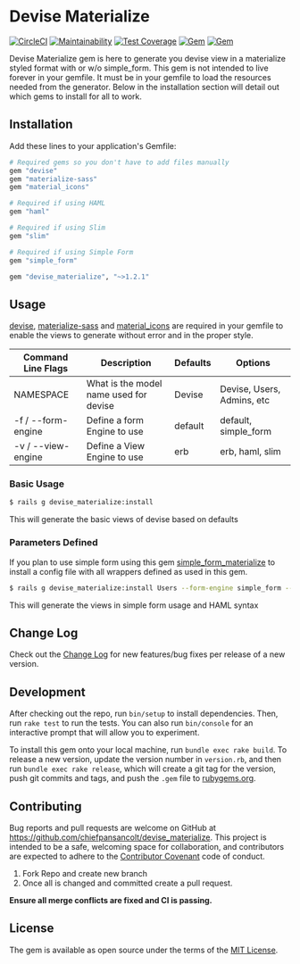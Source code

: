 # Devise Materialize

[![CircleCI](https://circleci.com/gh/chiefpansancolt/devise_materialize.svg?style=svg)](https://circleci.com/gh/chiefpansancolt/devise_materialize)
[![Maintainability](https://api.codeclimate.com/v1/badges/f1974d8e4f575d82d523/maintainability)](https://codeclimate.com/github/chiefpansancolt/devise_materialize/maintainability)
[![Test Coverage](https://api.codeclimate.com/v1/badges/f1974d8e4f575d82d523/test_coverage)](https://codeclimate.com/github/chiefpansancolt/devise_materialize/test_coverage)
[![Gem](https://img.shields.io/gem/dt/devise_materialize.svg?style=flat-square)](https://rubygems.org/gems/devise_materialize)
[![Gem](https://img.shields.io/gem/v/devise_materialize.svg?style=flat-square)](https://rubygems.org/gems/devise_materialize)

Devise Materialize gem is here to generate you devise view in a materialize styled format with or w/o simple_form.
This gem is not intended to live forever in your gemfile. It must be in your gemfile to load the resources needed from the generator.
Below in the installation section will detail out which gems to install for all to work.

## Installation

Add these lines to your application's Gemfile:

```ruby
# Required gems so you don't have to add files manually
gem "devise"
gem "materialize-sass"
gem "material_icons"

# Required if using HAML
gem "haml"

# Required if using Slim
gem "slim"

# Required if using Simple Form
gem "simple_form"

gem "devise_materialize", "~>1.2.1"
```

## Usage

[devise](https://github.com/plataformatec/devise), [materialize-sass](https://github.com/mkhairi/materialize-sass) and [material_icons](https://github.com/Angelmmiguel/material_icons) are required in your gemfile to enable the views to generate without error and in the proper style.

| Command Line Flags      | Description                            | Defaults | Options                  |
| ----------------------- | -------------------------------------- | -------- | ------------------------ |
| NAMESPACE               | What is the model name used for devise | Devise   | Devise, Users, Admins, etc |
| -f / --form-engine      | Define a form Engine to use            | default  | default, simple_form     |
| -v / --view-engine      | Define a View Engine to use            | erb      | erb, haml, slim          |

### Basic Usage

```bash
$ rails g devise_materialize:install
```
This will generate the basic views of devise based on defaults

### Parameters Defined

If you plan to use simple form using this gem [simple_form_materialize](https://github.com/chiefpansancolt/simple_form_materialize) to install a config file with all wrappers defined as used in this gem.

```bash
$ rails g devise_materialize:install Users --form-engine simple_form --view-engine haml
```
This will generate the views in simple form usage and HAML syntax

## Change Log

Check out the [Change Log](https://github.com/chiefpansancolt/devise_materialize/blob/master/CHANGELOG.md) for new features/bug fixes per release of a new version.

## Development

After checking out the repo, run `bin/setup` to install dependencies. Then, run `rake test` to run the tests. You can also run `bin/console` for an interactive prompt that will allow you to experiment.

To install this gem onto your local machine, run `bundle exec rake build`. To release a new version, update the version number in `version.rb`, and then run `bundle exec rake release`, which will create a git tag for the version, push git commits and tags, and push the `.gem` file to [rubygems.org](https://rubygems.org).

## Contributing

Bug reports and pull requests are welcome on GitHub at https://github.com/chiefpansancolt/devise_materialize. This project is intended to be a safe, welcoming space for collaboration, and contributors are expected to adhere to the [Contributor Covenant](http://contributor-covenant.org) code of conduct.

1. Fork Repo and create new branch
2. Once all is changed and committed create a pull request.

**Ensure all merge conflicts are fixed and CI is passing.**

## License

The gem is available as open source under the terms of the [MIT License](http://opensource.org/licenses/MIT).
